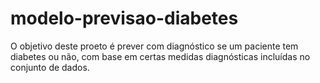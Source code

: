 # modelo-previsao-diabetes

O objetivo deste proeto é prever com diagnóstico se um paciente tem diabetes ou não, com base em certas medidas diagnósticas incluídas no conjunto de dados. 
